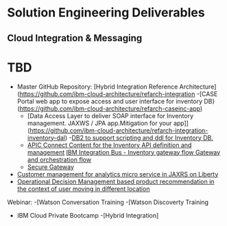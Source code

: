 # Solution Engineering Deliverables

## Cloud Integration & Messaging

# TBD

- Master GitHub Repository: [Hybrid Integration Reference Architecture](https://github.com/ibm-cloud-architecture/refarch-integration
  -[CASE Portal web app to expose access and user interface for inventory DB}(https://github.com/ibm-cloud-architecture/refarch-caseinc-app)
  - [Data Access Layer to deliver SOAP interface for Inventory management. JAXWS / JPA app.Mitigation for your app]](https://github.com/ibm-cloud-architecture/refarch-integration-inventory-dal)
  -[DB2 to support scripting and ddl for Inventory DB.](https://github.com/ibm-cloud-architecture/refarch-integration-inventory-db2)
  - [APIC Connect Content for the Inventory API definition and management](https://github.com/ibm-cloud-architecture/refarch-integration-api)
  [IBM Integration Bus - Inventory gateway flow Gateway and orchestration flow](https://github.com/ibm-cloud-architecture/refarch-integration-esb)
  - [Secure Gateway](https://github.com/ibm-cloud-architecture/refarch-integration-utilities) 
- [Customer management for analytics micro service in JAXRS on Liberty](https://github.com/ibm-cloud-architecture/refarch-integration-services)
- [Operational Decision Management based product recommendation in the context of user moving in different location](https://github.com/ibm-cloud-architecture/refarch-cognitive-prod-recommendations)

Webinar: 
-[Watson Conversation Training
-[Watson Discoverty Training

- IBM Cloud Private Bootcamp
  -[Hybrid Integration]


